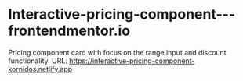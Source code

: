 # Interactive-pricing-component---frontendmentor.io

Pricing component card with focus on the range input and discount functionality. 
URL: https://interactive-pricing-component-kornidos.netlify.app

